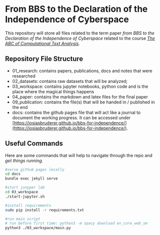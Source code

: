 # From BBS to the Declaration of the Independence of Cyberspace

This repository will store all files related to the term paper _from BBS to the Declaration of the Independence of Cyberspace_ related to the course _[The ABC of Computational Text Analysis](https://aflueckiger.github.io/KED2021/)_.

## Repository File Structure

* 01_research: contains papers, publications, docs and notes that were researched
* 02_datasets: contains raw datasets that will be analyzed;
* 03_workspace: contains jupyter notebooks, python code and is the place where the magical things happens
* 04_paper: contains the markdown and latex files for the final paper
* 09_publication: contains the file(s) that will be handed in / published in the end
* docs: contains the github pages file that will act like a journal to document the working progress. It can be accessed under [https://josiasbruderer.github.io/bbs-for-independence/](https://josiasbruderer.github.io/bbs-for-independence/).

## Useful Commands

Here are some commands that will help to navigate through the repo and _get things running._

```bash
#serve github pages locally
cd docs
bundle exec jekyll serve

#start junyper lab
cd 03_workspace
./start-jupyter.sh

#install requirements
sudo pip install -r requirements.txt

#run main script
# run before first time: python3 -m spacy download en_core_web_sm
python3 ./03_workspace/main.py
```